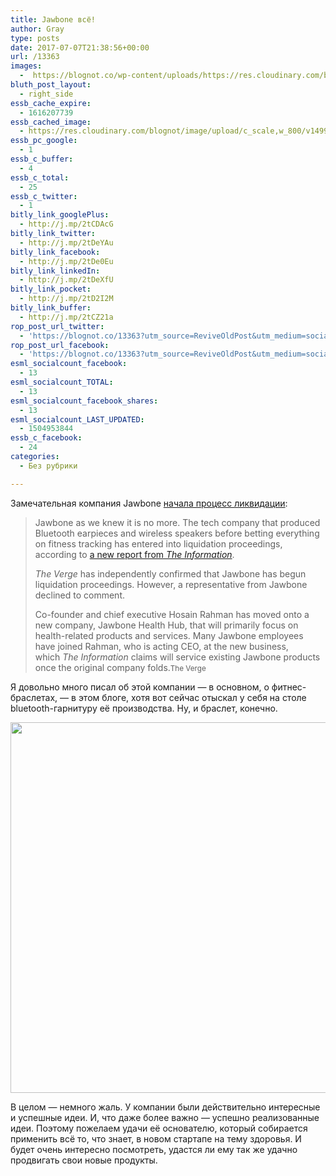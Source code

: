 ```yaml
---
title: Jawbone всё!
author: Gray
type: posts
date: 2017-07-07T21:38:56+00:00
url: /13363
images:
  -  https://blognot.co/wp-content/uploads/https://res.cloudinary.com/blognot/image/upload/c_scale,w_800/v1499463260/IMG_0462_1_qgpwy4.jpg
bluth_post_layout:
  - right_side
essb_cache_expire:
  - 1616207739
essb_cached_image:
  - https://res.cloudinary.com/blognot/image/upload/c_scale,w_800/v1499463260/IMG_0462_1_qgpwy4.jpg
essb_pc_google:
  - 1
essb_c_buffer:
  - 4
essb_c_total:
  - 25
essb_c_twitter:
  - 1
bitly_link_googlePlus:
  - http://j.mp/2tCDAcG
bitly_link_twitter:
  - http://j.mp/2tDeYAu
bitly_link_facebook:
  - http://j.mp/2tDe0Eu
bitly_link_linkedIn:
  - http://j.mp/2tDeXfU
bitly_link_pocket:
  - http://j.mp/2tD2I2M
bitly_link_buffer:
  - http://j.mp/2tCZ21a
rop_post_url_twitter:
  - 'https://blognot.co/13363?utm_source=ReviveOldPost&utm_medium=social&utm_campaign=ReviveOldPost'
rop_post_url_facebook:
  - 'https://blognot.co/13363?utm_source=ReviveOldPost&utm_medium=social&utm_campaign=ReviveOldPost'
esml_socialcount_facebook:
  - 13
esml_socialcount_TOTAL:
  - 13
esml_socialcount_facebook_shares:
  - 13
esml_socialcount_LAST_UPDATED:
  - 1504953844
essb_c_facebook:
  - 24
categories:
  - Без рубрики

---
```








Замечательная компания Jawbone [начала процесс ликвидации][1]:

> Jawbone as we knew it is no more. The tech company that produced Bluetooth earpieces and wireless speakers before betting everything on fitness tracking has entered into liquidation proceedings, according to [a new report from _The Information_][2].
> 
> <p id="9DHcHJ">
>   <em>The Verge </em>has independently confirmed that Jawbone has begun liquidation proceedings. However, a representative from Jawbone declined to comment.
> </p>
> 
> <p id="tjRC3l">
>   Co-founder and chief executive Hosain Rahman has moved onto a new company, Jawbone Health Hub, that will primarily focus on health-related products and services. Many Jawbone employees have joined Rahman, who is acting CEO, at the new business, which <em>The Information</em> claims will service existing Jawbone products once the original company folds.<small>The Verge</small>
> </p>

Я довольно много писал об этой компании — в основном, о фитнес-браслетах, — в этом блоге, хотя вот сейчас отыскал у себя на столе bluetooth-гарнитуру её производства. Ну, и браслет, конечно.

<img data-attachment-id="13365" data-permalink="https://blognot.co/13363/img_0462_1_qgpwy4-2" data-orig-file="https://i2.wp.com/blognot.co/wp-content/uploads/https://i2.wp.com/res.cloudinary.com/blognot/image/upload/c_scale,w_800/v1499463260/IMG_0462_1_qgpwy4.jpg?resize=740%2C593&#038;ssl=1?fit=800%2C641&ssl=1" data-orig-size="800,641" data-comments-opened="1" data-image-meta="{&quot;aperture&quot;:&quot;0&quot;,&quot;credit&quot;:&quot;&quot;,&quot;camera&quot;:&quot;&quot;,&quot;caption&quot;:&quot;&quot;,&quot;created_timestamp&quot;:&quot;0&quot;,&quot;copyright&quot;:&quot;&quot;,&quot;focal_length&quot;:&quot;0&quot;,&quot;iso&quot;:&quot;0&quot;,&quot;shutter_speed&quot;:&quot;0&quot;,&quot;title&quot;:&quot;IMG_0462_1_qgpwy4&quot;}" data-image-title="IMG_0462_1_qgpwy4" data-image-description="" data-medium-file="https://i2.wp.com/blognot.co/wp-content/uploads/https://i2.wp.com/res.cloudinary.com/blognot/image/upload/c_scale,w_800/v1499463260/IMG_0462_1_qgpwy4.jpg?resize=740%2C593&#038;ssl=1?fit=300%2C240&ssl=1" data-large-file="https://i2.wp.com/blognot.co/wp-content/uploads/https://i2.wp.com/res.cloudinary.com/blognot/image/upload/c_scale,w_800/v1499463260/IMG_0462_1_qgpwy4.jpg?resize=740%2C593&#038;ssl=1?fit=740%2C593&ssl=1" class="aligncenter wp-image-13365" src="https://i2.wp.com/res.cloudinary.com/blognot/image/upload/c_scale,w_800/v1499463260/IMG_0462_1_qgpwy4.jpg?resize=740%2C593&#038;ssl=1" width="740" height="593" data-recalc-dims="1" /> 

В целом — немного жаль. У компании были действительно интересные и успешные идеи. И, что даже более важно — успешно реализованные идеи. Поэтому пожелаем удачи её основателю, который собирается применить всё то, что знает, в новом стартапе на тему здоровья. И будет очень интересно посмотреть, удастся ли ему так же удачно продвигать свои новые продукты.

 [1]: https://www.theverge.com/2017/7/6/15931080/jawbone-going-out-of-business-report
 [2]: https://www.theinformation.com/jawbone-to-be-liquidated-as-rahman-moves-to-health-startup